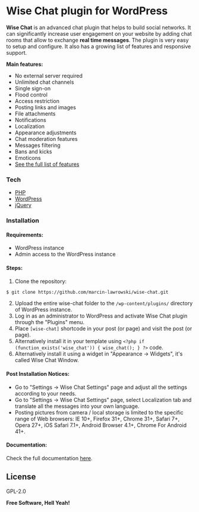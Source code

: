
# Wise Chat plugin for WordPress

**Wise Chat** is an advanced chat plugin that helps to build social networks. It can significantly increase user engagement on your website by adding chat rooms that allow to exchange **real time messages**. The plugin is very easy to setup and configure.  It also has a growing list of features and responsive support.

**Main features:**
  - No external server required
  - Unlimited chat channels
  - Single sign-on
  - Flood control
  - Access restriction
  - Posting links and images
  - File attachments
  - Notifications
  - Localization
  - Appearance adjustments
  - Chat moderation features
  - Messages filtering
  - Bans and kicks
  - Emoticons
  - [See the full list of features](https://wordpress.org/plugins/wise-chat/#description)

### Tech
   
* [PHP](http://www.php.net/)
* [WordPress](https://wordpress.org/)
* [jQuery](https://jquery.com/)


### Installation

#### Requirements:

 - WordPress instance
 - Admin access to the WordPress instance


#### Steps:

 1. Clone the repository:
```sh
$ git clone https://github.com/marcin-lawrowski/wise-chat.git
```
 2. Upload the entire wise-chat folder to the `/wp-content/plugins/` directory of WordPress instance.
 3. Log in as an administrator to WordPress and activate Wise Chat plugin through the "Plugins" menu.
 4. Place  `[wise-chat]` shortcode in your post (or page) and visit the post (or page).
 5. Alternatively install it in your template using `<?php if (function_exists('wise_chat')) { wise_chat(); } ?>` code.
 6. Alternatively install it using a widget in "Appearance → Widgets", it's called Wise Chat Window.

#### Post Installation Notices:

 - Go to "Settings → Wise Chat Settings" page and adjust all the settings according to your needs. 
 - Go to "Settings → Wise Chat Settings" page, select Localization tab and translate all the messages into your own language.
 - Posting pictures from camera / local storage is limited to the specific range of Web browsers: IE 10+,
   Firefox 31+, Chrome 31+, Safari 7+, Opera 27+, iOS Safari 7.1+, Android Browser 4.1+, Chrome For Android 41+.

#### Documentation:
Check the full documentation [here](https://kaine.pl/projects/wp-plugins/wise-chat/documentation/).

License
----

GPL-2.0


**Free Software, Hell Yeah!**
